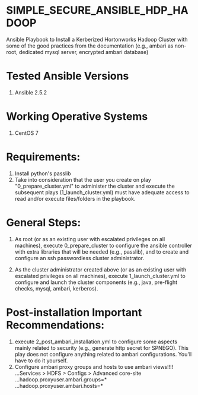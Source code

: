 # SIMPLE_SECURE_ANSIBLE_HDP_HADOOP
Ansible Playbook to Install a Kerberized Hortonworks Hadoop Cluster with some of the good practices from the documentation (e.g., ambari as non-root, dedicated mysql server, encrypted ambari database)

# Tested Ansible Versions
1) Ansible 2.5.2

# Working Operative Systems
1) CentOS 7

# Requirements:

1) Install python's passlib
2) Take into consideration that the user you create on play "0_prepare_cluster.yml" to administer the cluster and execute the subsequent plays (1_launch_cluster.yml) must have adequate access to read and/or execute files/folders in the playbook.

# General Steps:

1) As root (or as an existing user with escalated privileges on all machines), execute 0_prepare_cluster to configure the ansible controller with extra libraries that will be needed (e.g., passlib), and to create and configure an ssh passwordless cluster administrator.

2) As the cluster administrator created above (or as an existing user with escalated privileges on all machines), execute 1_launch_cluster.yml to configure and launch the cluster components (e.g., java, pre-flight checks, mysql, ambari, kerberos).

# Post-installation Important Recommendations:

1) execute 2_post_ambari_installation.yml to configure some aspects mainly related to security (e.g., generate http secret for SPNEGO). This play does not configure anything related to ambari configurations. You'll have to do it yourself.
2) Configure ambari proxy groups and hosts to use ambari views!!!!
...Services > HDFS > Configs > Advanced core-site
...hadoop.proxyuser.ambari.groups=*
...hadoop.proxyuser.ambari.hosts=*

